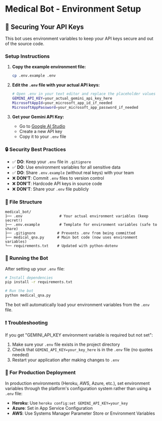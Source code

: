 # Medical Bot - Environment Setup

## 🔐 Securing Your API Keys

This bot uses environment variables to keep your API keys secure and out of the source code.

### Setup Instructions

1. **Copy the example environment file:**
   ```bash
   cp .env.example .env
   ```

2. **Edit the `.env` file with your actual API keys:**
   ```bash
   # Open .env in your text editor and replace the placeholder values
   GEMINI_API_KEY=your_actual_gemini_api_key_here
   MicrosoftAppId=your_microsoft_app_id_if_needed
   MicrosoftAppPassword=your_microsoft_app_password_if_needed
   ```

3. **Get your Gemini API Key:**
   - Go to [Google AI Studio](https://makersuite.google.com/app/apikey)
   - Create a new API key
   - Copy it to your `.env` file

### 🔒 Security Best Practices

- ✅ **DO**: Keep your `.env` file in `.gitignore`
- ✅ **DO**: Use environment variables for all sensitive data
- ✅ **DO**: Share `.env.example` (without real keys) with your team
- ❌ **DON'T**: Commit `.env` files to version control
- ❌ **DON'T**: Hardcode API keys in source code
- ❌ **DON'T**: Share your `.env` file publicly

### 📁 File Structure
```
medical_bot/
├── .env                 # Your actual environment variables (keep secret!)
├── .env.example         # Template for environment variables (safe to share)
├── .gitignore          # Prevents .env from being committed
├── medical_qna.py      # Main bot code (now uses environment variables)
└── requirements.txt    # Updated with python-dotenv
```

### 🚀 Running the Bot

After setting up your `.env` file:

```bash
# Install dependencies
pip install -r requirements.txt

# Run the bot
python medical_qna.py
```

The bot will automatically load your environment variables from the `.env` file.

### ❗ Troubleshooting

If you get "GEMINI_API_KEY environment variable is required but not set":

1. Make sure your `.env` file exists in the project directory
2. Check that `GEMINI_API_KEY=your_key_here` is in the `.env` file (no quotes needed)
3. Restart your application after making changes to `.env`

### 🔄 For Production Deployment

In production environments (Heroku, AWS, Azure, etc.), set environment variables through the platform's configuration system rather than using a `.env` file:

- **Heroku**: Use `heroku config:set GEMINI_API_KEY=your_key`
- **Azure**: Set in App Service Configuration
- **AWS**: Use Systems Manager Parameter Store or Environment Variables